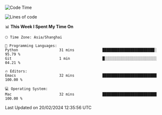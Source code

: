 <!--START_SECTION:waka-->
![Code Time](http://img.shields.io/badge/Code%20Time-1%2C792%20hrs%2037%20mins-blue)

![Lines of code](https://img.shields.io/badge/From%20Hello%20World%20I%27ve%20Written-289.1%20thousand%20lines%20of%20code-blue)

📊 **This Week I Spent My Time On** 

```text
🕑︎ Time Zone: Asia/Shanghai

💬 Programming Languages: 
Python                   31 mins             ████████████████████████░   95.79 % 
Git                      1 min               █░░░░░░░░░░░░░░░░░░░░░░░░   04.21 % 

🔥 Editors: 
Emacs                    32 mins             █████████████████████████   100.00 % 

💻 Operating System: 
Mac                      32 mins             █████████████████████████   100.00 % 
```


 Last Updated on 20/02/2024 12:35:56 UTC
<!--END_SECTION:waka-->
